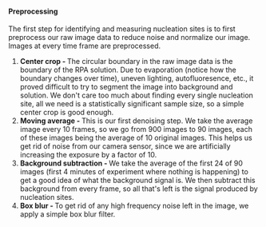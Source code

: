 #### Preprocessing

The first step for identifying and measuring nucleation sites is to first preprocess our raw image data to reduce noise and normalize our image. Images at every time frame are preprocessed.

<ol>
<li><strong>Center crop - </strong>The circular boundary in the raw image data is the boundary of the RPA solution. Due to evaporation (notice how the boundary changes over time), uneven lighting, autofluoresence, etc., it proved difficult to try to segment the image into background and solution. We don't care too much about finding every single nucleation site, all we need is a statistically significant sample size, so a simple center crop is good enough.</li>
<li><strong>Moving average - </strong>This is our first denoising step. We take the average image every 10 frames, so we go from 900 images to 90 images, each of these images being the average of 10 original images. This helps us get rid of noise from our camera sensor, since we are artificially increasing the exposure by a factor of 10.</li>
<li><strong>Background subtraction - </strong>We take the average of the first 24 of 90 images (first 4 minutes of experiment where nothing is happening) to get a good idea of what the background signal is. We then subtract this background from every frame, so all that's left is the signal produced by nucleation sites.</li>
<li><strong>Box blur - </strong>To get rid of any high frequency noise left in the image, we apply a simple box blur filter.</li>
</ol>